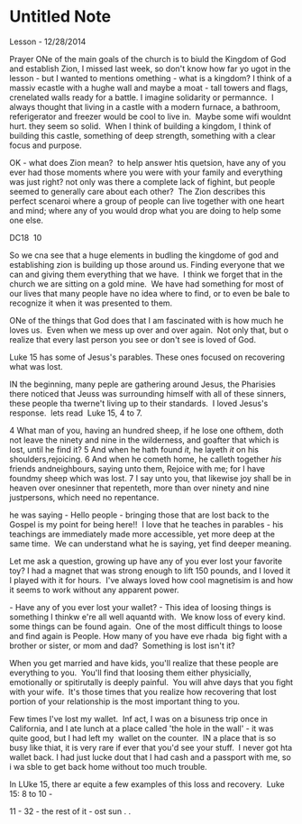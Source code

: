 # Untitled Note

Lesson - 12/28/2014

Prayer
ONe of the main goals of the church is to biuld the Kingdom of God and establish Zion, I missed last week, so don't know how far yo ugot in the lesson - but I wanted to mentions omething - what is a kingdom? I think of a massiv ecastle with a hughe wall and maybe a moat - tall towers and flags, crenelated walls ready for a battle. I imagine solidarity or permannce.  I always thought that living in a castle with a modern furnace, a bathroom, referigerator and freezer would be cool to live in.  Maybe some wifi wouldnt hurt. they seem so solid.  When I think of building a kingdom, I think of building this castle, something of deep strength, something with a clear focus and purpose.

OK - what does Zion mean?  to help answer htis quetsion, have any of you ever had those moments where you were with your family and everything was just right? not only was there a complete lack of fighint, but people seemed to generally care about each other?  The Zion describes this perfect scenaroi where a group of people can live together with one heart and mind; where any of you would drop what you are doing to help some one else.

DC18  10

So we cna see that a huge elements in budling the kingdome of god and establishing zion is building up those around us. Finding everyone that we can and giving them everything that we have.  I think we forget that in the church we are sitting on a gold mine.  We have had something for most of our lives that many people have no idea where to find, or to even be bale to recognize it when it was presented to them.

ONe of the things that God does that I am fascinated with is how much he loves us.  Even when we mess up over and over again.  Not only that, but o realize that every last person you see or don't see is loved of God.

Luke 15 has some of Jesus's parables. These ones focused on recovering what was lost. 

IN the beginning, many peple are gathering around Jesus, the Pharisies there noticed that Jeuss was surrounding himself with all of these sinners, these people tha twerne't living up to their standards.  I loved Jesus's response.  lets read  Luke 15, 4 to 7.

4 What man of you, having an hundred sheep, if he lose one ofthem, doth not leave the ninety and nine in the wilderness, and goafter that which is lost, until he find it?
5 And when he hath found _it,_ he layeth _it_ on his shoulders,rejoicing.
6 And when he cometh home, he calleth together _his_ friends andneighbours, saying unto them, Rejoice with me; for I have foundmy sheep which was lost.
7 I say unto you, that likewise joy shall be in heaven over onesinner that repenteth, more than over ninety and nine justpersons, which need no repentance.

he was saying - Hello people - bringing those that are lost back to the Gospel is my point for being here!!  I love that he teaches in parables - his teachings are immediately made more accessible, yet more deep at the same time.  We can understand what he is saying, yet find deeper meaning.

Let me ask a question, growing up have any of you ever lost your favorite toy?
I had a magnet that was strong enough to lift 150 pounds, and I loved it  I played with it for hours.  I've always loved how cool magnetisim is and how it seems to work without any apparent power.

\- Have any of you ever lost your wallet?
\- This idea of loosing things is something I thinkw e're all well aquantd with.  We know loss of every kind. some things can be found again.  One of the most difficult things to loose and find again is People. How many of you have eve rhada  big fight with a brother or sister, or mom and dad?  Something is lost isn't it?

When you get married and have kids, you'll realize that these people are everything to you.  You'll find that loosing them either physicially, emotionally or spitirutally is deeply painful.  You will ahve days that you fight with your wife.  It's those times that you realize how recovering that lost portion of your relationship is the most important thing to you.

Few times I've lost my wallet.  Inf act, I was on a bisuness trip once in California, and I ate lunch at a place called 'the hole in the wall' - it was quite good, but I had left my  wallet on the counter.  IN a place that is so busy like thiat, it is very rare if ever that you'd see your stuff.  I never got hta wallet back. I had just lucke dout that I had cash and a passport with me, so i wa sble to get back home without too much trouble.

In LUke 15, there ar equite a few examples of this loss and recovery. 
Luke 15: 8 to 10 -

11 - 32 - the rest of it - ost sun . .
